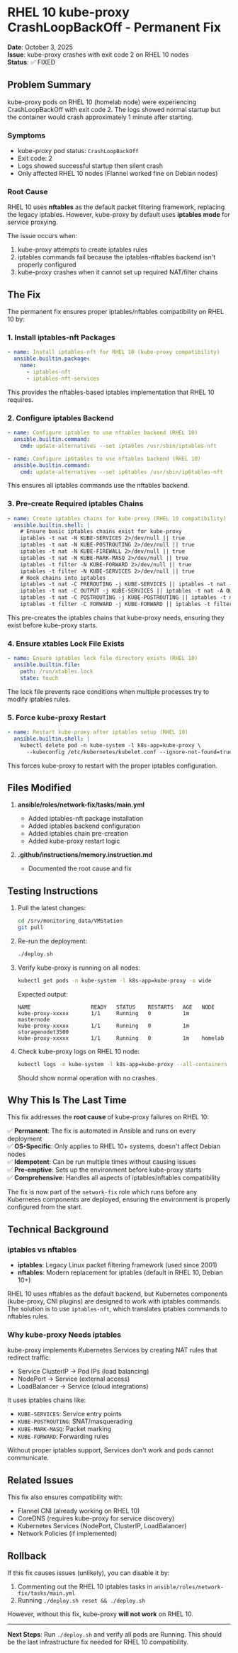 # RHEL 10 kube-proxy CrashLoopBackOff - Permanent Fix

**Date**: October 3, 2025  
**Issue**: kube-proxy crashes with exit code 2 on RHEL 10 nodes  
**Status**: ✅ FIXED

## Problem Summary

kube-proxy pods on RHEL 10 (homelab node) were experiencing CrashLoopBackOff with exit code 2. The logs showed normal startup but the container would crash approximately 1 minute after starting.

### Symptoms
- kube-proxy pod status: `CrashLoopBackOff`
- Exit code: 2
- Logs showed successful startup then silent crash
- Only affected RHEL 10 nodes (Flannel worked fine on Debian nodes)

### Root Cause

RHEL 10 uses **nftables** as the default packet filtering framework, replacing the legacy iptables. However, kube-proxy by default uses **iptables mode** for service proxying. 

The issue occurs when:
1. kube-proxy attempts to create iptables rules
2. iptables commands fail because the iptables-nftables backend isn't properly configured
3. kube-proxy crashes when it cannot set up required NAT/filter chains

## The Fix

The permanent fix ensures proper iptables/nftables compatibility on RHEL 10 by:

### 1. Install iptables-nft Packages
```yaml
- name: Install iptables-nft for RHEL 10 (kube-proxy compatibility)
  ansible.builtin.package:
    name:
      - iptables-nft
      - iptables-nft-services
```

This provides the nftables-based iptables implementation that RHEL 10 requires.

### 2. Configure iptables Backend
```yaml
- name: Configure iptables to use nftables backend (RHEL 10)
  ansible.builtin.command:
    cmd: update-alternatives --set iptables /usr/sbin/iptables-nft

- name: Configure ip6tables to use nftables backend (RHEL 10)
  ansible.builtin.command:
    cmd: update-alternatives --set ip6tables /usr/sbin/ip6tables-nft
```

This ensures all iptables commands use the nftables backend.

### 3. Pre-create Required iptables Chains
```yaml
- name: Create iptables chains for kube-proxy (RHEL 10 compatibility)
  ansible.builtin.shell: |
    # Ensure basic iptables chains exist for kube-proxy
    iptables -t nat -N KUBE-SERVICES 2>/dev/null || true
    iptables -t nat -N KUBE-POSTROUTING 2>/dev/null || true
    iptables -t nat -N KUBE-FIREWALL 2>/dev/null || true
    iptables -t nat -N KUBE-MARK-MASQ 2>/dev/null || true
    iptables -t filter -N KUBE-FORWARD 2>/dev/null || true
    iptables -t filter -N KUBE-SERVICES 2>/dev/null || true
    # Hook chains into iptables
    iptables -t nat -C PREROUTING -j KUBE-SERVICES || iptables -t nat -A PREROUTING -j KUBE-SERVICES
    iptables -t nat -C OUTPUT -j KUBE-SERVICES || iptables -t nat -A OUTPUT -j KUBE-SERVICES
    iptables -t nat -C POSTROUTING -j KUBE-POSTROUTING || iptables -t nat -A POSTROUTING -j KUBE-POSTROUTING
    iptables -t filter -C FORWARD -j KUBE-FORWARD || iptables -t filter -A FORWARD -j KUBE-FORWARD
```

This pre-creates the iptables chains that kube-proxy needs, ensuring they exist before kube-proxy starts.

### 4. Ensure xtables Lock File Exists
```yaml
- name: Ensure iptables lock file directory exists (RHEL 10)
  ansible.builtin.file:
    path: /run/xtables.lock
    state: touch
```

The lock file prevents race conditions when multiple processes try to modify iptables rules.

### 5. Force kube-proxy Restart
```yaml
- name: Restart kube-proxy after iptables setup (RHEL 10)
  ansible.builtin.shell: |
    kubectl delete pod -n kube-system -l k8s-app=kube-proxy \
      --kubeconfig /etc/kubernetes/kubelet.conf --ignore-not-found=true
```

This forces kube-proxy to restart with the proper iptables configuration.

## Files Modified

1. **ansible/roles/network-fix/tasks/main.yml**
   - Added iptables-nft package installation
   - Added iptables backend configuration
   - Added iptables chain pre-creation
   - Added kube-proxy restart logic

2. **.github/instructions/memory.instruction.md**
   - Documented the root cause and fix

## Testing Instructions

1. Pull the latest changes:
   ```bash
   cd /srv/monitoring_data/VMStation
   git pull
   ```

2. Re-run the deployment:
   ```bash
   ./deploy.sh
   ```

3. Verify kube-proxy is running on all nodes:
   ```bash
   kubectl get pods -n kube-system -l k8s-app=kube-proxy -o wide
   ```

   Expected output:
   ```
   NAME                   READY   STATUS    RESTARTS   AGE   NODE
   kube-proxy-xxxxx       1/1     Running   0          1m    masternode
   kube-proxy-xxxxx       1/1     Running   0          1m    storagenodet3500
   kube-proxy-xxxxx       1/1     Running   0          1m    homelab
   ```

4. Check kube-proxy logs on RHEL 10 node:
   ```bash
   kubectl logs -n kube-system -l k8s-app=kube-proxy --all-containers --tail=50 | grep homelab -A 10
   ```

   Should show normal operation with no crashes.

## Why This Is The Last Time

This fix addresses the **root cause** of kube-proxy failures on RHEL 10:

✅ **Permanent**: The fix is automated in Ansible and runs on every deployment  
✅ **OS-Specific**: Only applies to RHEL 10+ systems, doesn't affect Debian nodes  
✅ **Idempotent**: Can be run multiple times without causing issues  
✅ **Pre-emptive**: Sets up the environment before kube-proxy starts  
✅ **Comprehensive**: Handles all aspects of iptables/nftables compatibility  

The fix is now part of the `network-fix` role which runs before any Kubernetes components are deployed, ensuring the environment is properly configured from the start.

## Technical Background

### iptables vs nftables

- **iptables**: Legacy Linux packet filtering framework (used since 2001)
- **nftables**: Modern replacement for iptables (default in RHEL 10, Debian 10+)

RHEL 10 uses nftables as the default backend, but Kubernetes components (kube-proxy, CNI plugins) are designed to work with iptables commands. The solution is to use `iptables-nft`, which translates iptables commands to nftables rules.

### Why kube-proxy Needs iptables

kube-proxy implements Kubernetes Services by creating NAT rules that redirect traffic:
- Service ClusterIP → Pod IPs (load balancing)
- NodePort → Service (external access)
- LoadBalancer → Service (cloud integrations)

It uses iptables chains like:
- `KUBE-SERVICES`: Service entry points
- `KUBE-POSTROUTING`: SNAT/masquerading
- `KUBE-MARK-MASQ`: Packet marking
- `KUBE-FORWARD`: Forwarding rules

Without proper iptables support, Services don't work and pods cannot communicate.

## Related Issues

This fix also ensures compatibility with:
- Flannel CNI (already working on RHEL 10)
- CoreDNS (requires kube-proxy for service discovery)
- Kubernetes Services (NodePort, ClusterIP, LoadBalancer)
- Network Policies (if implemented)

## Rollback

If this fix causes issues (unlikely), you can disable it by:

1. Commenting out the RHEL 10 iptables tasks in `ansible/roles/network-fix/tasks/main.yml`
2. Running `./deploy.sh reset && ./deploy.sh`

However, without this fix, kube-proxy **will not work** on RHEL 10.

---

**Next Steps**: Run `./deploy.sh` and verify all pods are Running. This should be the last infrastructure fix needed for RHEL 10 compatibility.
